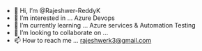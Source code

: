- 👋 Hi, I’m @Rajeshwer-ReddyK
- 👀 I’m interested in ... Azure Devops
- 🌱 I’m currently learning ... Azure services & Automation Testing
- 💞️ I’m looking to collaborate on ...
- 📫 How to reach me ... rajeshwerk3@gmail.com

<!---
Rajeshwer-ReddyK/Rajeshwer-ReddyK is a ✨ special ✨ repository because its `README.md` (this file) appears on your GitHub profile.
You can click the Preview link to take a look at your changes.
--->
